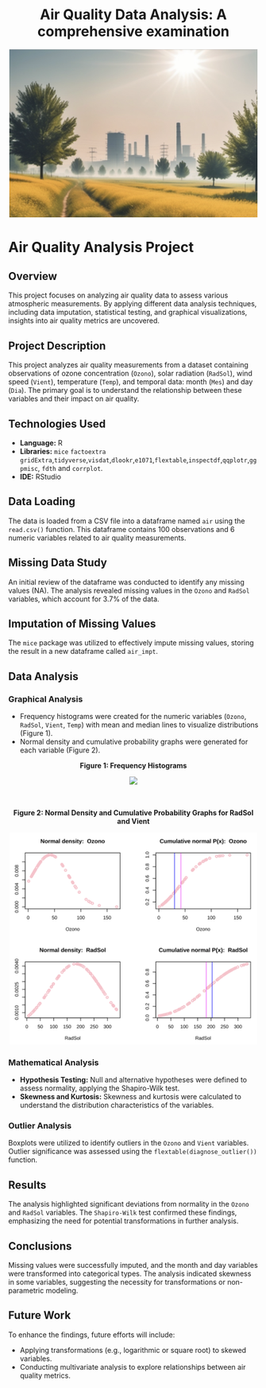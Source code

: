 <div align="center">
  
# Air Quality Data Analysis: A comprehensive examination
<p>
  <img src="images/intro.png" width="500">
</p>

</div>

# Air Quality Analysis Project

## Overview

This project focuses on analyzing air quality data to assess various atmospheric measurements. By applying different data analysis techniques, including data imputation, statistical testing, and graphical visualizations, insights into air quality metrics are uncovered.

## Project Description

This project analyzes air quality measurements from a dataset containing observations of ozone concentration (`Ozono`), solar radiation (`RadSol`), wind speed (`Vient`), temperature (`Temp`), and temporal data: month (`Mes`) and day (`Dia`). The primary goal is to understand the relationship between these variables and their impact on air quality.

## Technologies Used

- **Language:** R
- **Libraries:** `mice` `factoextra` `gridExtra`,`tidyverse`,`visdat`,`dlookr`,`e1071`,`flextable`,`inspectdf`,`qqplotr`,`ggpmisc`, `fdth` and `corrplot`.
- **IDE:** RStudio

## Data Loading

The data is loaded from a CSV file into a dataframe named `air` using the `read.csv()` function. This dataframe contains 100 observations and 6 numeric variables related to air quality measurements.

## Missing Data Study

An initial review of the dataframe was conducted to identify any missing values (NA). The analysis revealed missing values in the `Ozono` and `RadSol` variables, which account for 3.7% of the data.

## Imputation of Missing Values

The `mice` package was utilized to effectively impute missing values, storing the result in a new dataframe called `air_impt`.

## Data Analysis

### Graphical Analysis

- Frequency histograms were created for the numeric variables (`Ozono`, `RadSol`, `Vient`, `Temp`) with mean and median lines to visualize distributions (Figure 1).
- Normal density and cumulative probability graphs were generated for each variable (Figure 2).

<div align="center">

**Figure 1: Frequency Histograms**  
<p>
  <img src="images/histogram.png" width="500">
</p>

<br>

**Figure 2: Normal Density and Cumulative Probability Graphs for RadSol and Vient**  
<p>
  <img src="images/normal.png" width="500">
</p>

</div>


### Mathematical Analysis

- **Hypothesis Testing:** Null and alternative hypotheses were defined to assess normality, applying the Shapiro-Wilk test.
- **Skewness and Kurtosis:** Skewness and kurtosis were calculated to understand the distribution characteristics of the variables.

### Outlier Analysis

Boxplots were utilized to identify outliers in the `Ozono` and `Vient` variables. Outlier significance was assessed using the `flextable(diagnose_outlier())` function.

## Results

The analysis highlighted significant deviations from normality in the `Ozono` and `RadSol` variables. The `Shapiro-Wilk` test confirmed these findings, emphasizing the need for potential transformations in further analysis.

## Conclusions

Missing values were successfully imputed, and the month and day variables were transformed into categorical types. The analysis indicated skewness in some variables, suggesting the necessity for transformations or non-parametric modeling.

## Future Work

To enhance the findings, future efforts will include:
- Applying transformations (e.g., logarithmic or square root) to skewed variables.
- Conducting multivariate analysis to explore relationships between air quality metrics.

